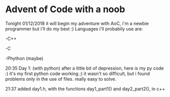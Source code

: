 # Advent of Code with a noob

Tonight 01/12/2018 it will begin my adventure with AoC, i'm a newbie programmer but i'll do my best :)
Languages i'll probabily use are:

-C++

-C

-Phython (maybe)

20:35
Day 1: (with python)
after a little bit of depression, here is my py code :) it's my first python code working ;)
it wasn't so difficult, but i found problems only in the use of files. really easy to solve.

21:37
added day1.h, with the functions day1_part1() and day2_part2(), in c++
